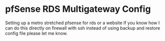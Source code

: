 # pfSense RDS Multigateway Config
Setting up a metro stretched pfsense for rds or a website
If you know how I can do this directly on firewall with ssh instead of using backup and restore config file please let me know.
